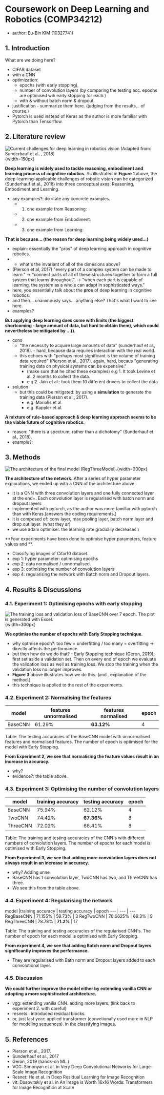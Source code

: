 # Coursework on Deep Learning and Robotics (COMP34212)
- author: Eu-Bin KIM (10327741)

## 1. Introduction

What are we doing here?
- CIFAR dataset
- with a CNN
- optimization: 
  - epochs (with early stopping),
  - number of convolution layers (by comparing the testing acc. epochs are optimised wih early stopping for each.)   
  - with & without batch norm & dropout. 
- justification - summarize them here. (judging from the results... of course.)
- Pytorch is used instead of Keras as the author is more familiar with Pytorch than Tensorflow.

## 2. Literature review

![Current challenges for deep learning in robotics vision (Adapted from: Sunderhauf et al. , 2018)](.report_images/0f2e0f09.png){width=150px}

**Deep learning is widely used to tackle reasoning, embodiment and learning process of cognitive robotics**. As illustrated
in **Figure 1** above, the deep-learning-applicable challenges of robotic vision can be categorized (Sunderhauf et al., 2018) into three conceptual axes:
Reasoning, Embodiment and Learning.
- any examples?: do state any concrete examples.
  - 1. one example from Reasoning: 
  - 2. one example from Embodiment:
  - 3. one example from Learning:

**That is because... (the reason for deep learning being widely used...)**
- explain: essentially the "pros" of deep learning approach in cognitive robotics.
- - what's the invariant of all of the dimesions above? 
- (Pierson et al, 2017) "every part of a complex system can be made to learn." -> "connect parts of all of these structures together
    to form a full system that learns throughout". -> "when each part is capable of learning, the system
    as a whole can adapt in sophisticated ways."
- here, you essentially talk about the **pros** of deep learning in cognitive robotics.  
- and then... unanimously says... anything else? That's what I want to see here.
- examples?

**But applying deep learning does come with limits (the biggest shortcoming - large amount of data, but hard to obtain them), which could nevertheless be mitigated by ...()**.
- cons
  - "the necessity to acquire large amounts of data" (sunderhauf et al., 2018). - hard, because data requires interaction with the real world.
  - this echoes with "perhaps most significant is the volume of training data required" (Pierson et al., 2017). again, hard, becaus "generating training data on physical systems can be expensive."
    - (make sure that he cited these examples) e.g 1. It took Levine et al. 2 months to collect the data. 
    - e.g 2. Jain et al.: took them 10 different drivers to collect the data
- solution
  - but this could be mitigated: by using a **simulation** to generate the training data (Pierson et al., 2017).
    - e.g. Mariolis et al.
    - e.g. Kappler et al.
  
**A mixture of rule-based approach & deep learning approach seems to be the viable future of cognitive robotics.**
- reason: "there is a spectrum, rather than a dichotomy" (Sunderhauf et al., 2018).
- example?:

## 3. Methods

![The architecture of the final model (RegThreeModel).](.report_images/a193ff20.png){width=300px}

**The architecture of the network.** After a series of hyper parameter explorations, we ended up with a 
CNN of the architecture above. 
- It is a CNN with three convolution layers and one fully connected layer at the end=. Each convolution layer is regularised with batch norm and dropout layers
- implemented with pytorch, as the author was more familiar with pytorch than with Keras.(answers the coding requirements.)
- it is composed of: conv layer, max pooling layer, batch norm layer and drop out layer. (what they ar)
- we use adam optimiser. the learning rate gradually decreases.\ 


**Four experiments have been done to optimise hyper parameters, feature values and   **. 
- Classifying images of Cifar10 dataset.
- exp 1: hyper parameter: optimising epochs
- exp 2: data normalised / unnormalised.
- exp 3: optimising the number of convolution layers
- exp 4: regularising the network with Batch norm and Dropout layers.


## 4. Results & Discussions
### 4.1. Experiment 1: Optimising epochs with early stopping

![The training loss and validation loss of BaseCNN over 7 epoch. The plot is generated with Excel.](.report_images/0b4ae5fb.png){width=300px}

**We optimise the number of epochs with Early Stopping technique.**
- why optmise epoch?:  too few = underfitting / too many = overfitting -> directly affects the performance.
- but then how do we do that? - Early Stopping technique (Geron, 2019); first set aside a validation set. Then on every end of epoch we evaluate
  the validation loss as well as training loss. We stop the training when the validation loss no longer improves.
- **Figure 3** above illustrates how we do this. (and.. explanation of the method.)
- this technique is applied to the rest of the experiments.

### 4.2. Experiment 2: Normalising the features

model | features unnormalised | features normalised | epoch
--- | --- | --- | ---
BaseCNN | 61.29%  | **63.12%** | 4

Table: The testing accuracies of the BaseCNN model with unnormalised features and normalised features. The number of
epoch is optimised for the model with Early Stopping.

**From Experiment 2, we see that normalising the feature values result in an increase in accuracy.**
- why? 
- evidence?: the table above.

### 4.3. Experiment 3: Optimising the number of convolution layers


model | training accuracy | testing accuracy | epoch   
--- | --- | --- | --- 
BaseCNN | 75.94% | 62.12% | 4
TwoCNN |  74.42% | **67.36%** | 8
ThreeCNN | 72.02% | 66.41% | 8

Table: The training and testing accuracies of the CNN's with different numbers of convolution layers.
The number of epochs for each model is optimised with Early Stopping.

**From Experiment 3, we see that adding more convolution layers does not always result in an increase in accuracy.**
- why? Adding unne
- BaseCNN has 1 convolution layer, TwoCNN has two, and ThreeCNN has three.  
- We see this from the table above.


### 4.4. Experiment 4: Regularising the network


model |training accuracy | testing accuracy | epoch
--- | --- | ---
RegBaseCNN | 71.155% | 59.73% | 3
RegTwoCNN | 76.6625% | 69.3% | 9 
RegThreeCNN | 78.78% | **71.2%** | 17

Table: The training and testing accuracies of the regularised CNN's.  The number of epoch for each model
is optimised with Early Stopping.

**From experiment 4, we see that adding Batch norm and Dropout layers significantly improves the performance.** 
- They are regularised with  Bath norm and Dropout layers added to each convolutional layer.


### 4.5. Discussion

**We could further improve the model either by extending vanilla CNN or adopting a more sophisticated architecture.**
- vgg: extending vanilia CNN. adding more layers. (link back to experiment 2. with careful)
- resnets : introduced residual blocks.
- or, just last year: applied transformer (convetionally used more in NLP for modeling sequences). in the classifying images.


## 5. References

- Pierson et al., 2017.
- Sunderhauf et al., 2017
- Geron, 2019 (hands-on ML.)
- VGG: Simonyan et al. in Very Deep Convolutional Networks for Large-Scale Image Recognition
- Resnet: He et al. in Deep Residual Learning for Image Recognition
- vit: Dosovitskiy et al. in An Image is Worth 16x16 Words: Transformers for Image Recognition at Scale
